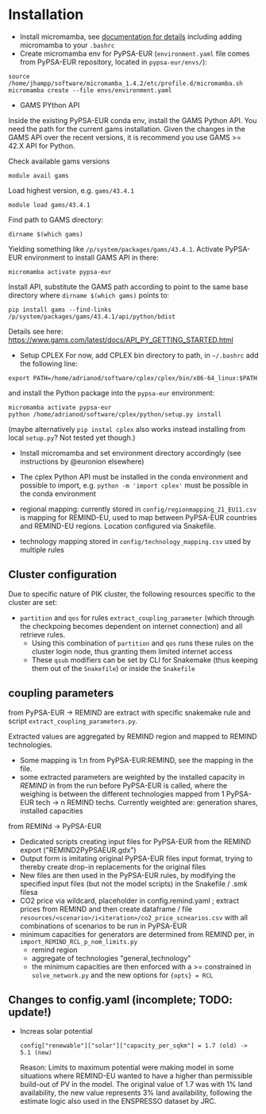 # Installation 

* Install micromamba, see [documentation for details](https://mamba.readthedocs.io/en/latest/installation.html#micromamba) including adding micromamba to your `.bashrc`
* Create micromamba env for PyPSA-EUR (`environment.yaml` file comes from PyPSA-EUR repository, located in `pypsa-eur/envs/`):
```
source /home/jhampp/software/micromamba_1.4.2/etc/profile.d/micromamba.sh
micromamba create --file envs/environment.yaml
```
* GAMS PYthon API

Inside the existing PyPSA-EUR conda env, install the GAMS Python API.
You need the path for the current gams installation.
Given the changes in the GAMS API over the recent versions, it is recommend you use GAMS >= 42.X API for Python.

Check available gams versions
```
module avail gams
```
Load highest version, e.g. `gams/43.4.1`
```
module load gams/43.4.1
```
Find path to GAMS directory:
```
dirname $(which gams)
```
Yielding something like `/p/system/packages/gams/43.4.1`.
Activate PyPSA-EUR environment to install GAMS API in there:
```
micromamba activate pypsa-eur
```
Install API, substitute the GAMS path according to point to the same base directory where `dirname $(which gams)` points to:
```
pip install gams --find-links /p/system/packages/gams/43.4.1/api/python/bdist
```
Details see here: https://www.gams.com/latest/docs/API_PY_GETTING_STARTED.html

* Setup CPLEX
For now, add CPLEX bin directory to path, in `~/.bashrc` add the following line:
```
export PATH=/home/adrianod/software/cplex/cplex/bin/x86-64_linux:$PATH
```
and install the Python package into the `pypsa-eur` environment:
```
micromamba activate pypsa-eur
python /home/adrianod/software/cplex/python/setup.py install
```

(maybe alternatively `pip instal cplex` also works instead installing from local `setup.py`? Not tested yet though.)

* Install micromamba and set environment directory accordingly (see instructions by @euronion elsewhere)
* The cplex Python API must be installed in the conda environment and possible to import, e.g. `python -m 'import cplex'` must be possible in the conda environment

* regional mapping: currently stored in `config/regionmapping_21_EU11.csv` is mapping for REMIND-EU, used to map between PyPSA-EUR countries and REMIND-EU regions. Location configured via Snakefile.
* technology mapping stored in `config/technology_mapping.csv` used by multiple rules


## Cluster configuration

Due to specific nature of PIK cluster, the following resources specific to the cluster are set:
* `partition` and `qos` for rules `extract_coupling_parameter` (which through the checkpoing becomes dependent on internet connection) and all retrieve rules.
    * Using this combination of `partition` and `qos` runs these rules on the cluster login node, thus granting them limited internet access
    * These `qsub` modifiers can be set by CLI for Snakemake (thus keeping them out of the `Snakefile`) or inside the `Snakefile`

## coupling parameters


from PyPSA-EUR -> REMIND are extract with specific snakemake rule and script `extract_coupling_parameters.py`.

Extracted values are aggregated by REMIND region and mapped to REMIND technologies.

* Some mapping is 1:n from PyPSA-EUR:REMIND, see the mapping in the file.
* some extracted parameters are weighted by the installed capacity in *REMIND* in from the run before PyPSA-EUR is called, where the weighing is between the different technologies mapped from 1 PyPSA-EUR tech -> n REMIND techs. Currently weighted are: generation shares, installed capacities


from REMINd -> PyPSA-EUR

* Dedicated scripts creating input files for PyPSA-EUR from the REMIND export ("REMIND2PyPSAEUR.gdx")
* Output form is imitating original PyPSA-EUR files input format, trying to thereby create drop-in replacements for the original files
* New files are then used in the PyPSA-EUR rules, by modifying the specified input files (but not the model scripts) in the Snakefile / <rules>.smk filesa
* CO2 price via wildcard, placeholder in config.remind.yaml ; extract prices from REMIND and then create dataframe / file `resources/<scenario>/i<iteration>/co2_price_scnearios.csv` with all combinations of scenarios to be run in PyPSA-EUR
* minimum capacities for generators are determined from REMIND per, in `import_REMIND_RCL_p_nom_limits.py`
    * remind region
    * aggregate of technologies "general_technology"
    * the minimum capacities are then enforced with a >= constrained in `solve_network.py` and the new options for `{opts} = RCL`

## Changes to config.yaml (incomplete; TODO: update!)

* Increas solar potential
    ```
    config["renewable"]["solar"]["capacity_per_sqkm"] = 1.7 (old) -> 5.1 (new)
    ```
    Reason: Limits to maximum potential were making model in some situations where REMIND-EU wanted to have a higher than permissible build-out of PV in the model.
    The original value of 1.7 was with 1% land availability, the new value represents 3% land availability, following the estimate logic also used in the ENSPRESSO dataset by JRC.